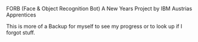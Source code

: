 FORB (Face & Object Recognition Bot)
A New Years Project by IBM Austrias Apprentices

This is more of a Backup for myself to see my progress or to look up if I forgot stuff.
